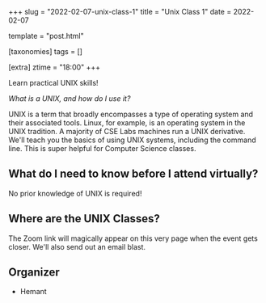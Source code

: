 +++
slug = "2022-02-07-unix-class-1"
title = "Unix Class 1"
date = 2022-02-07

template = "post.html"

[taxonomies]
tags = []

[extra]
ztime = "18:00"
+++

Learn practical UNIX skills!

<!-- more -->

*What is a UNIX, and how do I use it?*

UNIX is a term that broadly encompasses a type of operating system and their associated tools. Linux, for example, is an operating system
in the UNIX tradition. A majority of CSE Labs machines run a UNIX derivative. We'll teach you the basics of using UNIX systems, including
the command line. This is super helpful for Computer Science classes.

## What do I need to know before I attend virtually?

No prior knowledge of UNIX is required!

## Where are the UNIX Classes?

The Zoom link will magically appear on this very page when the event gets closer. We'll also send out an email blast.


## Organizer
* Hemant

